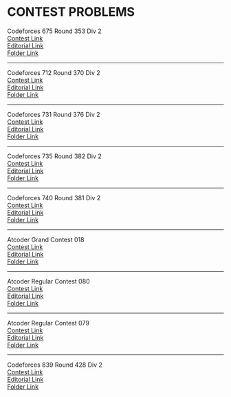# CONTEST PROBLEMS

Codeforces 675 Round 353 Div 2  
[Contest Link](http://codeforces.com/contest/675)  
[Editorial Link](http://codeforces.com/blog/entry/44902)  
[Folder Link](CF675)  

  ---------------------------------  

Codeforces 712 Round 370 Div 2  
[Contest Link](http://codeforces.com/contest/712)  
[Editorial Link](http://codeforces.com/blog/entry/47050)  
[Folder Link](CF712)  

  ---------------------------------  

Codeforces 731 Round 376 Div 2  
[Contest Link](http://codeforces.com/contest/731)  
[Editorial Link](http://codeforces.com/blog/entry/47840)  
[Folder Link](CF731)  

  ---------------------------------  

Codeforces 735 Round 382 Div 2  
[Contest Link](http://codeforces.com/contest/735)  
[Editorial Link](http://codeforces.com/blog/entry/48659)  
[Folder Link](CF735)  

  ---------------------------------  

Codeforces 740 Round 381 Div 2  
[Contest Link](http://codeforces.com/contest/740)  
[Editorial Link](http://codeforces.com/blog/entry/48582)  
[Folder Link](CF740)  

  ---------------------------------  

Atcoder Grand Contest 018  
[Contest Link](http://agc018.contest.atcoder.jp/)  
[Editorial Link](https://atcoder.jp/img/agc018/editorial.pdf)  
[Folder Link](ACG018)  

  ---------------------------------  

Atcoder Regular Contest 080  
[Contest Link](http://arc080.contest.atcoder.jp/)  
[Editorial Link](https://atcoder.jp/img/arc080/editorial.pdf)  
[Folder Link](ARC080)  

  ---------------------------------  

Atcoder Regular Contest 079  
[Contest Link](http://arc079.contest.atcoder.jp/)  
[Editorial Link](https://atcoder.jp/img/arc079/editorial.pdf)  
[Folder Link](ARC079)   

  ---------------------------------  

Codeforces 839 Round 428 Div 2  
[Contest Link](http://codeforces.com/contest/839)  
[Editorial Link](http://codeforces.com/blog/entry/53815)  
[Folder Link](CF839)  
